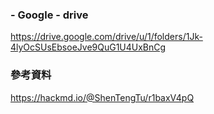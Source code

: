### - Google - drive
https://drive.google.com/drive/u/1/folders/1Jk-4lyOcSUsEbsoeJve9QuG1U4UxBnCg
### 參考資料
https://hackmd.io/@ShenTengTu/r1baxV4pQ
